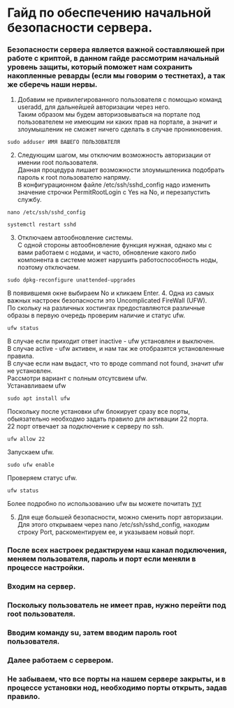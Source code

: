 # Гайд по обеспечению начальной безопасности сервера.
### Безопасности сервера является важной составляюшей при работе с криптой, в данном гайде рассмотрим начальный уровень защиты, который поможет нам сохранить накопленные реварды (если мы говорим о тестнетах), а так же сберечь наши нервы.
1. Добавим не привилегированного пользователя с помощью команд useradd, для дальнейшей авторизации через него. </br>
   Таким образом мы будем авторизовываться на портале под пользователем не имеющим ни каких прав на портале, а значит и злоумышленик не сможет ничего сделать в случае проникновения.
```
sudo adduser ИМЯ ВАШЕГО ПОЛЬЗОВАТЕЛЯ
```
2. Следующим шагом, мы отключим возможность авторизации от имении root пользователя. </br>
Данная процедура лишает возможности злоумышленика подобрать пароль к root пользователю напряму. </br>
В конфигурационном файле /etc/ssh/sshd_config надо изменить значение строчки PermitRootLogin с Yes на No, и перезапустить службу.
```
nano /etc/ssh/sshd_config
```
```
systemctl restart sshd
```
3. Отключаем автообновление системы. </br>
С одной стороны автообновление функция нужная, однако мы с вами работаем с нодами, и часто, обновление какого либо компонента в системе может нарушить работоспособность ноды, поэтому отключаем.
```
sudo dpkg-reconfigure unattended-upgrades
```
В появившемя окне выбираем No и кликаем Enter.
4. Одна из самых важных настроек безопасности это Uncomplicated FireWall (UFW). </br>
По скольку на различных хостингах предоставляются различные образы в первую очередь проверим наличие и статус ufw.
```
ufw status
```
В случае если приходит ответ inactive - ufw установлен и выключен. </br>
В случае active - ufw активен, и нам так же отобразятся установленные правила. </br>
В случае если нам выдаст, что то вроде command not found, значит ufw не установлен. </br>
Рассмотри вариант с полным отсутсвием ufw. </br>
Устанавливаем ufw
```
sudo apt install ufw
```
Поскольку после установки ufw блокирует сразу все порты, обыязательно необходмо задать правило для активации 22 порта.</br>
22 порт отвечает за подключение к серверу по ssh.
```
ufw allow 22
```
Запускаем ufw.
```
sudo ufw enable
```
Проверяем статус ufw.
```
ufw status
```
Более подробно по использованию ufw вы можете почитать [тут](https://losst.pro/nastrojka-ufw-ubuntu)

5. Для еще большей безопасности, можно сменить порт авторизации.</br>
Для этого открываем через nano /etc/ssh/sshd_config, находим строку Port, раскоментируем ее, и указываем новый порт.</br>

### После всех настроек редактируем наш канал подключения, меняем пользователя, пароль и порт если меняли в процессе настройки.</br>
### Входим на сервер.</br>
### Поскольку пользователь не имеет прав, нужно перейти под root пользователя. </br>
### Вводим команду su, затем вводим пароль root пользователя. </br>
### Далее работаем с сервером.</br>
### Не забываем, что все порты на нашем сервере закрыты, и в процессе установки нод, необходимо порты открыть, задав правило.</br>
